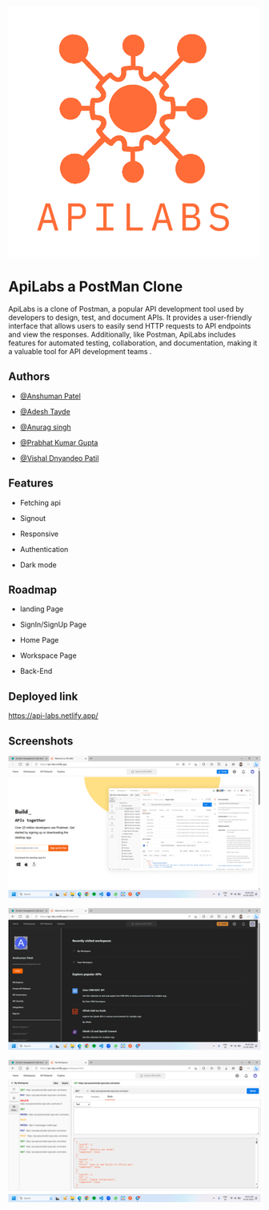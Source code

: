 <img src="./APILABS_2.png" alt="banner" >

# ApiLabs a PostMan Clone
ApiLabs is a clone of Postman, a popular API development tool used by developers to design, test, and document APIs. It provides a user-friendly interface that allows users to easily send HTTP requests to API endpoints and view the responses. Additionally, like Postman, ApiLabs includes features for automated testing, collaboration, and documentation, making it a valuable tool for API development teams .


## Authors
- [@Anshuman Patel](https://www.github.com/patel-anshuman)

- [@Adesh Tayde](https://www.github.com/Adesh856)

- [@Anurag singh](https://www.github.com/anurag1109)

- [@Prabhat Kumar Gupta](https://www.github.com/prabhatgupta11)

- [@Vishal Dnyandeo Patil](https://www.github.com/VishalDnyandeoPatil)






## Features

- Fetching api

- Signout

- Responsive 

- Authentication

- Dark mode 


## Roadmap

- landing Page

- SignIn/SignUp Page

- Home Page

- Workspace Page

- Back-End 

## Deployed link 
https://api-labs.netlify.app/

## Screenshots

<img src="./page_1.png" alt="page1">
<br>
<br>
<img src="./page_2.png" alt="page2">
<br>
<br>
<img src="./page_3.png" alt="page3">
<br>
<br>

